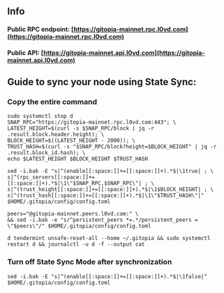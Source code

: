 ## Info
#### Public RPC endpoint: [https://gitopia-mainnet.rpc.l0vd.com](https://gitopia-mainnet.rpc.l0vd.com)
#### Public API: [https://gitopia-mainnet.api.l0vd.com](https://gitopia-mainnet.api.l0vd.com)

## Guide to sync your node using State Sync:

### Copy the entire command
```
sudo systemctl stop d
SNAP_RPC="https://gitopia-mainnet.rpc.l0vd.com:443"; \
LATEST_HEIGHT=$(curl -s $SNAP_RPC/block | jq -r .result.block.header.height); \
BLOCK_HEIGHT=$((LATEST_HEIGHT - 2000)); \
TRUST_HASH=$(curl -s "$SNAP_RPC/block?height=$BLOCK_HEIGHT" | jq -r .result.block_id.hash); \
echo $LATEST_HEIGHT $BLOCK_HEIGHT $TRUST_HASH

sed -i.bak -E "s|^(enable[[:space:]]+=[[:space:]]+).*$|\1true| ; \
s|^(rpc_servers[[:space:]]+=[[:space:]]+).*$|\1\"$SNAP_RPC,$SNAP_RPC\"| ; \
s|^(trust_height[[:space:]]+=[[:space:]]+).*$|\1$BLOCK_HEIGHT| ; \
s|^(trust_hash[[:space:]]+=[[:space:]]+).*$|\1\"$TRUST_HASH\"|" $HOME/.gitopia/config/config.toml

peers="@gitopia-mainnet.peers.l0vd.com:" \
&& sed -i.bak -e "s/^persistent_peers *=.*/persistent_peers = \"$peers\"/" $HOME/.gitopia/config/config.toml 

d tendermint unsafe-reset-all --home ~/.gitopia && sudo systemctl restart d && journalctl -u d -f --output cat
```

### Turn off State Sync Mode after synchronization
```
sed -i.bak -E "s|^(enable[[:space:]]+=[[:space:]]+).*$|\1false|" $HOME/.gitopia/config/config.toml
```
